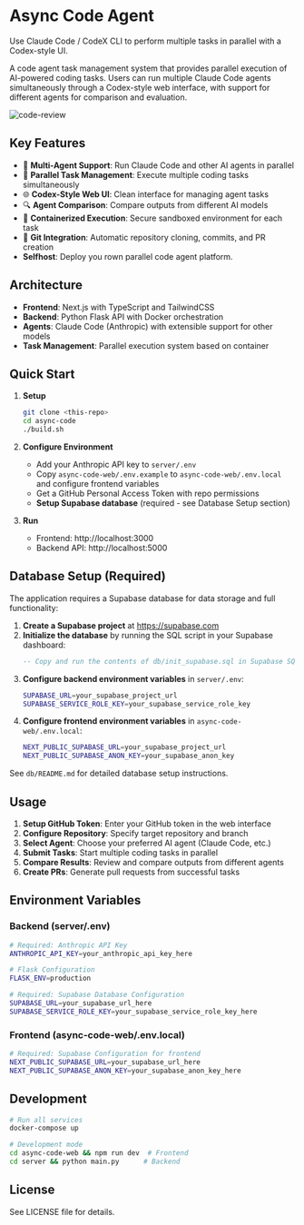 # Async Code Agent

Use Claude Code / CodeX CLI to perform multiple tasks in parallel with a Codex-style UI.

A code agent task management system that provides parallel execution of AI-powered coding tasks. Users can run multiple Claude Code agents simultaneously through a Codex-style web interface, with support for different agents for comparison and evaluation.


![code-review](https://github.com/user-attachments/assets/bbf71c82-636c-487b-bb51-6ad0b393c2ef)


## Key Features

- 🤖 **Multi-Agent Support**: Run Claude Code and other AI agents in parallel
- 🔄 **Parallel Task Management**: Execute multiple coding tasks simultaneously  
- 🌐 **Codex-Style Web UI**: Clean interface for managing agent tasks
- 🔍 **Agent Comparison**: Compare outputs from different AI models
- 🐳 **Containerized Execution**: Secure sandboxed environment for each task
- 🔗 **Git Integration**: Automatic repository cloning, commits, and PR creation
- **Selfhost**: Deploy you rown parallel code agent platform.

## Architecture

- **Frontend**: Next.js with TypeScript and TailwindCSS
- **Backend**: Python Flask API with Docker orchestration
- **Agents**: Claude Code (Anthropic) with extensible support for other models
- **Task Management**: Parallel execution system based on container

## Quick Start

1. **Setup**
   ```bash
   git clone <this-repo>
   cd async-code
   ./build.sh
   ```

2. **Configure Environment**
   - Add your Anthropic API key to `server/.env`
   - Copy `async-code-web/.env.example` to `async-code-web/.env.local` and configure frontend variables
   - Get a GitHub Personal Access Token with repo permissions
   - **Setup Supabase database** (required - see Database Setup section)

3. **Run**
   - Frontend: http://localhost:3000
   - Backend API: http://localhost:5000

## Database Setup (Required)

The application requires a Supabase database for data storage and full functionality:

1. **Create a Supabase project** at https://supabase.com
2. **Initialize the database** by running the SQL script in your Supabase dashboard:
   ```sql
   -- Copy and run the contents of db/init_supabase.sql in Supabase SQL Editor
   ```
3. **Configure backend environment variables** in `server/.env`:
   ```bash
   SUPABASE_URL=your_supabase_project_url
   SUPABASE_SERVICE_ROLE_KEY=your_supabase_service_role_key
   ```
4. **Configure frontend environment variables** in `async-code-web/.env.local`:
   ```bash
   NEXT_PUBLIC_SUPABASE_URL=your_supabase_project_url
   NEXT_PUBLIC_SUPABASE_ANON_KEY=your_supabase_anon_key
   ```

See `db/README.md` for detailed database setup instructions.

## Usage

1. **Setup GitHub Token**: Enter your GitHub token in the web interface
2. **Configure Repository**: Specify target repository and branch
3. **Select Agent**: Choose your preferred AI agent (Claude Code, etc.)
4. **Submit Tasks**: Start multiple coding tasks in parallel
5. **Compare Results**: Review and compare outputs from different agents
6. **Create PRs**: Generate pull requests from successful tasks

## Environment Variables

### Backend (server/.env)
```bash
# Required: Anthropic API Key
ANTHROPIC_API_KEY=your_anthropic_api_key_here

# Flask Configuration
FLASK_ENV=production

# Required: Supabase Database Configuration
SUPABASE_URL=your_supabase_url_here
SUPABASE_SERVICE_ROLE_KEY=your_supabase_service_role_key_here
```

### Frontend (async-code-web/.env.local)
```bash
# Required: Supabase Configuration for frontend
NEXT_PUBLIC_SUPABASE_URL=your_supabase_url_here
NEXT_PUBLIC_SUPABASE_ANON_KEY=your_supabase_anon_key_here
```


## Development

```bash
# Run all services
docker-compose up

# Development mode
cd async-code-web && npm run dev  # Frontend
cd server && python main.py      # Backend
```


## License

See LICENSE file for details.

